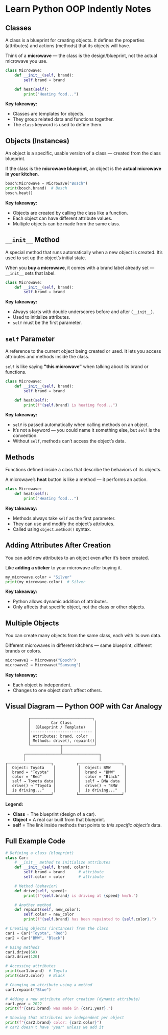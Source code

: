 
# Learn Python OOP Indently Notes

## Classes
 
A class is a blueprint for creating objects. It defines the properties (attributes) and actions (methods) that its objects will have.

Think of a **microwave** — the class is the design/blueprint, not the actual microwave you use.

```python
class Microwave:
    def __init__(self, brand):
        self.brand = brand

    def heat(self):
        print("Heating food...")
```

**Key takeaway:**
- Classes are templates for objects.
- They group related data and functions together.
- The `class` keyword is used to define them.

## Objects (Instances)
 
An object is a specific, usable version of a class — created from the class blueprint.
  
If the class is the **microwave blueprint**, an object is the **actual microwave in your kitchen**.

```python
bosch:Microwave = Microwave("Bosch")
print(bosch.brand)  # Bosch
bosch.heat()
```

**Key takeaway:**
- Objects are created by calling the class like a function.
- Each object can have different attribute values.
- Multiple objects can be made from the same class.


## `__init__` Method
 
A special method that runs automatically when a new object is created. It’s used to set up the object’s initial state.

  
When you **buy a microwave**, it comes with a brand label already set — `__init__` sets that label.


```python
class Microwave:
    def __init__(self, brand):
        self.brand = brand
```

**Key takeaway:**
- Always starts with double underscores before and after (`__init__`).
- Used to initialize attributes.
- `self` must be the first parameter.


## `self` Parameter
 
A reference to the current object being created or used. It lets you access attributes and methods inside the class.

  
`self` is like saying **"this microwave"** when talking about its brand or functions.


```python
class Microwave:
    def __init__(self, brand):
        self.brand = brand

    def heat(self):
        print(f"{self.brand} is heating food...")
```

**Key takeaway:**
- `self` is passed automatically when calling methods on an object.
- It’s not a keyword — you could name it something else, but `self` is the convention.
- Without `self`, methods can’t access the object’s data.


## Methods
 
Functions defined inside a class that describe the behaviors of its objects.

  
A microwave’s **heat** button is like a method — it performs an action.


```python
class Microwave:
    def heat(self):
        print("Heating food...")
```

**Key takeaway:**
- Methods always take `self` as the first parameter.
- They can use and modify the object’s attributes.
- Called using `object.method()` syntax.

## Adding Attributes After Creation
 
You can add new attributes to an object even after it’s been created.

  
Like **adding a sticker** to your microwave after buying it.


```python
my_microwave.color = "Silver"
print(my_microwave.color)  # Silver
```

**Key takeaway:**
- Python allows dynamic addition of attributes.
- Only affects that specific object, not the class or other objects.

## Multiple Objects
 
You can create many objects from the same class, each with its own data.
  
Different microwaves in different kitchens — same blueprint, different brands or colors.


```python
microwave1 = Microwave("Bosch")
microwave2 = Microwave("Samsung")
```

**Key takeaway:**
- Each object is independent.
- Changes to one object don’t affect others.

## Visual Diagram — Python OOP with Car Analogy
```
          ┌───────────────────────────┐
          │         Car Class          │
          │  (Blueprint / Template)    │
          │--------------------------- │
          │ Attributes: brand, color   │
          │ Methods: drive(), repaint()│
          └─────────────┬──────────────┘
                        │
        ┌───────────────┴────────────────┐
        │                                │
┌───────────────────┐          ┌───────────────────┐
│  Object: Toyota    │          │  Object: BMW      │
│  brand = "Toyota"  │          │  brand = "BMW"    │
│  color = "Red"     │          │  color = "Black"  │
│  self → Toyota data│          │  self → BMW data  │
│  drive() → "Toyota │          │  drive() → "BMW   │
│  is driving..."    │          │  is driving..."   │
└───────────────────┘          └───────────────────┘
```

**Legend:**
- **Class** = The blueprint (design of a car).
- **Object** = A real car built from that blueprint.
- **self** = The link inside methods that points to *this specific object’s* data.

## Full Example Code
```python
# Defining a class (blueprint)
class Car:
    # __init__ method to initialize attributes
    def __init__(self, brand, color):
        self.brand = brand      # attribute
        self.color = color      # attribute

    # Method (behavior)
    def drive(self, speed):
        print(f"{self.brand} is driving at {speed} km/h.")

    # Another method
    def repaint(self, new_color):
        self.color = new_color
        print(f"{self.brand} has been repainted to {self.color}.")

# Creating objects (instances) from the class
car1 = Car("Toyota", "Red")
car2 = Car("BMW", "Black")

# Using methods
car1.drive(60)
car2.drive(120)

# Accessing attributes
print(car1.brand)  # Toyota
print(car2.color)  # Black

# Changing an attribute using a method
car1.repaint("Blue")

# Adding a new attribute after creation (dynamic attribute)
car1.year = 2022
print(f"{car1.brand} was made in {car1.year}.")

# Showing that attributes are independent per object
print(f"{car2.brand} color: {car2.color}")
# car2 doesn't have 'year' unless we add it
```
